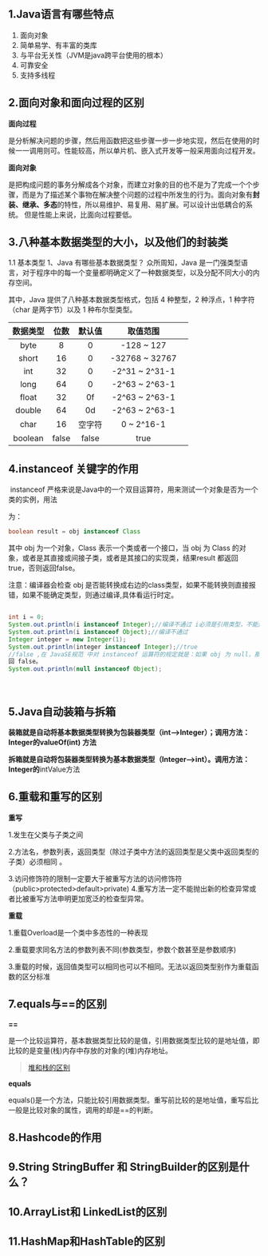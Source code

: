 ## 1.Java语言有哪些特点

1. 面向对象
2. 简单易学、有丰富的类库
3. 与平台无关性（JVM是java跨平台使用的根本）
4. 可靠安全
5. 支持多线程

## 2.面向对象和面向过程的区别

**面向过程**

是分析解决问题的步骤，然后用函数把这些步骤一步一步地实现，然后在使用的时候一一调用则可。性能较高，所以单片机、嵌入式开发等一般采用面向过程开发。

**面向对象**

是把构成问题的事务分解成各个对象，而建立对象的目的也不是为了完成一个个步骤，而是为了描述某个事物在解决整个问题的过程中所发生的行为。面向对象有**封装、继承、多态**的特性，所以易维护、易复用、易扩展。可以设计出低耦合的系统。 但是性能上来说，比面向过程要低。

## 3.八种基本数据类型的大小，以及他们的封装类

1.1 基本类型
1、Java 有哪些基本数据类型？
众所周知，Java 是一门强类型语言，对于程序中的每一个变量都明确定义了一种数据类型，以及分配不同大小的内存空间。

其中，Java 提供了八种基本数据类型格式，包括 4 种整型，2 种浮点，1 种字符（char 是两字节）以及 1 种布尔型类型。

| 数据类型 | 位数  | 默认值 |    取值范围    |      |
| :------: | :---: | :----: | :------------: | ---- |
|   byte   |   8   |   0    |   -128 ~ 127   |      |
|  short   |  16   |   0    | -32768 ~ 32767 |      |
|   int    |  32   |   0    | -2^31 ~ 2^31-1 |      |
|   long   |  64   |   0    | -2^63 ~ 2^63-1 |      |
|  float   |  32   |   0f   | -2^63 ~ 2^63-1 |      |
|  double  |  64   |   0d   | -2^63 ~ 2^63-1 |      |
|   char   |  16   | 空字符 |   0 ~ 2^16-1   |      |
| boolean  | false | false  |      true      |      |

## 	4.**instanceof** 关键字的作用


​			instanceof 严格来说是Java中的一个双目运算符，用来测试一个对象是否为一个类的实例，用法

为：

```java
boolean result = obj instanceof Class
```

其中 obj 为一个对象，Class 表示一个类或者一个接口，当 obj 为 Class 的对象，或者是其直接或间接子类，或者是其接口的实现类，结果result 都返回 true，否则返回false。

注意：编译器会检查 obj 是否能转换成右边的class类型，如果不能转换则直接报错，如果不能确定类型，则通过编译,具体看运行时定。

```java

int i = 0;
System.out.println(i instanceof Integer);//编译不通过 i必须是引用类型，不能是基本类型
System.out.println(i instanceof Object);//编译不通过
Integer integer = new Integer(1);
System.out.println(integer instanceof Integer);//true
//false ,在 JavaSE规范 中对 instanceof 运算符的规定就是：如果 obj 为 null，那么将返
回 false。
System.out.println(null instanceof Object);
```

​			

## 			5.Java自动装箱与拆箱

**装箱就是自动将基本数据类型转换为包装器类型（**int-->Integer）；调用方法：**Integer**的**valueOf(int)** **方法**

**拆箱就是自动将包装器类型转换为基本数据类型（Integer-->int）。调用方法：Integer的**intValue方法

## 6.重载和重写的区别

**重写**

 1.发生在父类与子类之间

 2.方法名，参数列表，返回类型（除过子类中方法的返回类型是父类中返回类型的子类）必须相同 。

3.访问修饰符的限制一定要大于被重写方法的访问修饰符（public>protected>default>private) 4.重写方法一定不能抛出新的检查异常或者比被重写方法申明更加宽泛的检查型异常。

**重载**

 1.重载Overload是一个类中多态性的一种表现 

 2.重载要求同名方法的参数列表不同(参数类型，参数个数甚至是参数顺序)

 3.重载的时候，返回值类型可以相同也可以不相同。无法以返回类型别作为重载函数的区分标准 

## 7.equals与==的区别

**==**

是一个比较运算符，基本数据类型比较的是值，引用数据类型比较的是地址值，即 比较的是变量(栈)内存中存放的对象的(堆)内存地址。

> [堆和栈的区别](https://blog.csdn.net/K346K346/article/details/80849966/)

**equals**

equals()是一个方法，只能比较引用数据类型。重写前比较的是地址值，重写后比一般是比较对象的属性，调用的却是==的判断。

## 8.Hashcode的作用



## 9.String StringBuffer 和 StringBuilder的区别是什么？



## 10.ArrayList和 LinkedList的区别



## 11.HashMap和HashTable的区别